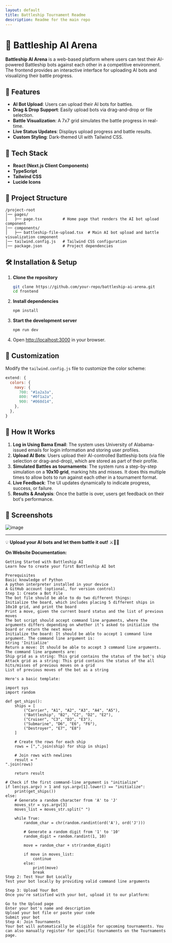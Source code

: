 ```yaml
---
layout: default
title: Battleship Tournament Readme
description: Readme for the main repo
---
```


# 🤖 Battleship AI Arena

**Battleship AI Arena** is a web-based platform where users can test their AI-powered Battleship bots against each other in a competitive environment. The frontend provides an interactive interface for uploading AI bots and visualizing their battle progress.

## 📌 Features
- **AI Bot Upload**: Users can upload their AI bots for battles.
- **Drag & Drop Support**: Easily upload bots via drag-and-drop or file selection.
- **Battle Visualization**: A 7x7 grid simulates the battle progress in real-time.
- **Live Status Updates**: Displays upload progress and battle results.
- **Custom Styling**: Dark-themed UI with Tailwind CSS.

## 🚀 Tech Stack
- **React (Next.js Client Components)**
- **TypeScript**
- **Tailwind CSS**
- **Lucide Icons**

## 📂 Project Structure
```
/project-root
│── pages/
│   ├── page.tsx         # Home page that renders the AI bot upload component
│── components/
│   ├── battleship-file-upload.tsx  # Main AI bot upload and battle visualization component
│── tailwind.config.js   # Tailwind CSS configuration
│── package.json         # Project dependencies
```

## 🛠 Installation & Setup

1. **Clone the repository**  
   ```sh
   git clone https://github.com/your-repo/battleship-ai-arena.git
   cd frontend
   ```

2. **Install dependencies**  
   ```sh
   npm install
   ```

3. **Start the development server**  
   ```sh
   npm run dev
   ```

4. Open [http://localhost:3000](http://localhost:3000) in your browser.

## 🎨 Customization
Modify the `tailwind.config.js` file to customize the color scheme:
```js
extend: {
  colors: {
    navy: {
      700: "#1a2a3a",
      800: "#0f1a2a",
      900: "#060d14",
    },
  },
}
```

## 🎯 How It Works
1. **Log in Using Bama Email**: The system uses University of Alabama-issued emails for login information and storing user profiles.
2. **Upload AI Bots**: Users upload their AI-controlled Battleship bots (via file selection or drag-and-drop), which are stored as part of their profile.
3. **Simulated Battles as tournaments**: The system runs a step-by-step simulation on a **10x10 grid**, marking hits and misses. It does this multiple times to allow bots to run against each other in a tournament format.
4. **Live Feedback**: The UI updates dynamically to indicate progress, success, or failure.
5. **Results & Analysis**: Once the battle is over, users get feedback on their bot's performance.

## 📸 Screenshots
![image](https://github.com/user-attachments/assets/fd7e43b9-9a3e-491f-92f6-44022fb59aab)


---

💡 **Upload your AI bots and let them battle it out!** ⚔️🤖🚢


**On Website Documentation:**
```
Getting Started with Battleship AI
Learn how to create your first Battleship AI bot

Prerequisites
Basic knowledge of Python
A python interpreter installed in your device
A GitHub account (optional, for version control)
Step 1: Create a Bot File
The bot file should be able to do two different things:
Initialize the board, which includes placing 5 different ships in 10x10 grid, and print the board
Print a move, given the current board status and the list of previous moves
The bot script should accept command line arguments, where the arguments differs depending on whether it’s asked to initialize the board or return the next move
Initialize the board: It should be able to accept 1 command line argument. The command line argument is:
String 'Initialize'
Return a move: It should be able to accept 3 command line arguments. The command line arguments are:
Ship grid as a string: This grid contains the status of the bot's ship
Attack grid as a string: This grid contains the status of the all hits/misses of previous moves on a grid
List of previous moves of the bot as a string

Here's a basic template:

import sys
import random

def get_ships():
    ships = [
        ("Carrier", "A1", "A2", "A3", "A4", "A5"),
        ("Battleship", "B2", "C2", "D2", "E2"),
        ("Cruiser", "C3", "D3", "E3"),
        ("Submarine", "D6", "E6", "F6"),
        ("Destroyer", "E7", "E8")
    ]

    # Create the rows for each ship
    rows = [",".join(ship) for ship in ships]
    
    # Join rows with newlines
    result = "
".join(rows)

    return result

# Check if the first command-line argument is "initialize"
if len(sys.argv) > 1 and sys.argv[1].lower() == "initialize":
    print(get_ships())
else:
    # Generate a random character from 'A' to 'J'
    moves_str = sys.argv[3]
    moves_list = moves_str.split(" ")

    while True:
        random_char = chr(random.randint(ord('A'), ord('J')))

        # Generate a random digit from '1' to '10'
        random_digit = random.randint(1, 10)

        move = random_char + str(random_digit)

        if move in moves_list:
            continue
        else:
            print(move)
            break
Step 2: Test Your Bot Locally
Test your bot locally by providing valid command line arguments

Step 3: Upload Your Bot
Once you're satisfied with your bot, upload it to our platform:

Go to the Upload page
Enter your bot's name and description
Upload your bot file or paste your code
Submit your bot
Step 4: Join Tournaments
Your bot will automatically be eligible for upcoming tournaments. You can also manually register for specific tournaments on the Tournaments page.
```